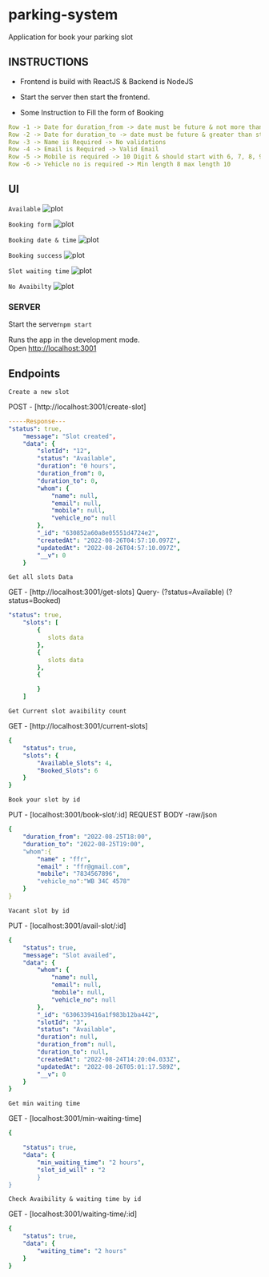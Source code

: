 # parking-system

Application for book your parking slot

## INSTRUCTIONS ##
* Frontend is build with ReactJS & Backend is NodeJS
- Start the server then start the frontend.

* Some Instruction to Fill the form of Booking 
```yml
Row -1 -> Date for duration_from -> date must be future & not more than next hours.
Row -2 -> Date for duration_to -> date must be future & greater than start time.
Row -3 -> Name is Required -> No validations
Row -4 -> Email is Required -> Valid Email
Row -5 -> Mobile is required -> 10 Digit & should start with 6, 7, 8, 9 Only
Row -6 -> Vehicle no is required -> Min length 8 max length 10
```



## UI
`Available`
![plot](./UI%20images/Available.png)

`Booking form`
![plot](./UI%20images/Form-filling.png)

`Booking date & time`
![plot](./UI%20images/booking-date-time.png)

`Booking success`
![plot](./UI%20images/booking-succes.png)

`Slot waiting time`
![plot](./UI%20images/slot-waiting-time.png)

`No Avaibilty`
![plot](./UI%20images/no-avaibility.png)




### SERVER

Start the server`npm start`

Runs the app in the development mode.\
Open [http://localhost:3001](http://localhost:3001)

## Endpoints

`Create a new slot`

POST - [http://localhost:3001/create-slot]

```yml
-----Response---
"status": true,
    "message": "Slot created",
    "data": {
        "slotId": "12",
        "status": "Available",
        "duration": "0 hours",
        "duration_from": 0,
        "duration_to": 0,
        "whom": {
            "name": null,
            "email": null,
            "mobile": null,
            "vehicle_no": null
        },
        "_id": "630852a60a8e05551d4724e2",
        "createdAt": "2022-08-26T04:57:10.097Z",
        "updatedAt": "2022-08-26T04:57:10.097Z",
        "__v": 0
    }
```

`Get all slots Data`

GET - [http://localhost:3001/get-slots]
Query- (?status=Available) (?status=Booked)

```yml
"status": true,
    "slots": [
        {
           slots data
        },
        {
           slots data
        },
        {

        }
    ]
```

`Get Current slot avaibility count`

GET - [http://localhost:3001/current-slots]

```yml
{
    "status": true,
    "slots": {
        "Available_Slots": 4,
        "Booked_Slots": 6
    }
}
```

`Book your slot by id`

PUT - [localhost:3001/book-slot/:id]
REQUEST BODY -raw/json
```yml
{
    "duration_from": "2022-08-25T18:00",
    "duration_to": "2022-08-25T19:00",
    "whom":{
        "name" : "ffr",
        "email" : "ffr@gmail.com",
        "mobile": "7834567896",
        "vehicle_no":"WB 34C 4578"
    }
}
```

`Vacant slot by id`

PUT - [localhost:3001/avail-slot/:id]

```yml
{
    "status": true,
    "message": "Slot availed",
    "data": {
        "whom": {
            "name": null,
            "email": null,
            "mobile": null,
            "vehicle_no": null
        },
        "_id": "6306339416a1f983b12ba442",
        "slotId": "3",
        "status": "Available",
        "duration": null,
        "duration_from": null,
        "duration_to": null,
        "createdAt": "2022-08-24T14:20:04.033Z",
        "updatedAt": "2022-08-26T05:01:17.589Z",
        "__v": 0
    }
}
```

`Get min waiting time`

GET - [localhost:3001/min-waiting-time]
```yml
{

    "status": true,
    "data": {
        "min_waiting_time": "2 hours",
        "slot_id_will" : "2
        }
}


```
`Check Avaibility & waiting time by id`

GET - [localhost:3001/waiting-time/:id]

```yml
{
    "status": true,
    "data": {
        "waiting_time": "2 hours"
    }
}
```
